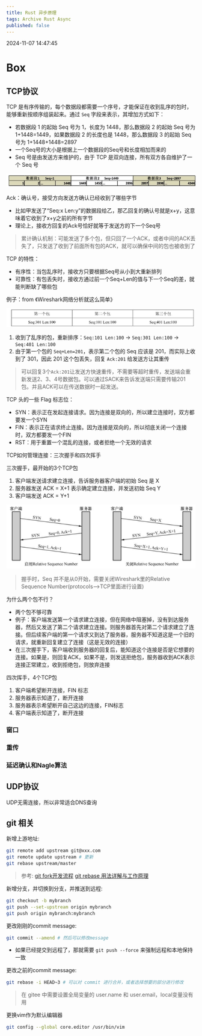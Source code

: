 ```yaml
---
title: Rust 异步原理
tags: Archive Rust Async
published: false
---
```


2024-11-07 14:47:45
# Box
## TCP协议
TCP 是有序传输的，每个数据段都需要一个序号，才能保证在收到乱序的包时，能够重新按顺序组装起来。通过 `Seq` 字段来表示，其增加方式如下：
- 若数据段 1 的起始 Seq 号为 1，长度为 1448，那么数据段 2 的起始 Seq 号为 1+1448=1449，如果数据段 2 的长度也是 1448，那么数据段 3 的起始 Seq 号为 1+1448+1448=2897
- 一个Seq号的大小是根据上一个数据段的Seq号和长度相加而来的
- Seq 号是由发送方来维护的，由于 TCP 是双向连接，所有双方各自维护了一个 Seq 号

![alt text](./attachments/image.png)


Ack：确认号，接受方向发送方确认已经收到了哪些字节
- 比如甲发送了“Seq:x Len:y”的数据段给乙，那乙回复的确认号就是x+y，这意味着它收到了x+y之前的所有字节
- 理论上，接收方回复的Ack号恰好就等于发送方的下一个Seq号
> 累计确认机制：可能发送了多个包，但只回了一个ACK，或者中间的ACK丢失了，只发送了收到了前面所有包的ACK，就可以确保中间的包也被收到了

TCP 的特性：
- 有序性：当包乱序时，接收方只要根据Seq号从小到大重新排列
- 可靠性：有包丢失时，接收方通过前一个Seq+Len的值与下一个Seq的差，就能判断缺了哪些包


例子：from 《Wireshark网络分析就这么简单》

![alt text](./attachments/tcp-example.png)

1. 收到了乱序的包，重新排序：`Seq:101 Len:100` -> `Seq:301 Len:100` -> `Seq:401 Len:100`
2. 由于第一个包的 `Seq+Len=201`，表示第二个包的 Seq 应该是 201，而实际上收到了 301，因此 201 这个包丢失，回复 `Ack:201` 给发送方让其重传
> 可以回复3个`Ack:201`让发送方快速重传，不需要等超时重传，发送端会重新发送2、3、4号数据包。可以通过SACK来告诉发送端只需要传输201包。并且ACK可以在传送数据时一起发送。

TCP 头的一些 Flag 标志位：
- SYN：表示正在发起连接请求。因为连接是双向的，所以建立连接时，双方都要发一个SYN
- FIN：表示正在请求终止连接。因为连接是双向的，所以彻底关闭一个连接时，双方都要发一个FIN
- RST：用于重置一个混乱的连接，或者拒绝一个无效的请求

TCP如何管理连接：三次握手和四次挥手

三次握手，最开始的3个TCP包
1. 客户端发送请求建立连接，告诉服务器客户端的初始 Seq 是 X
2. 服务器发送 ACK = X+1 表示确定建立连接，并发送初始 Seq Y
3. 客户端发送 ACK = Y+1

![alt text](./attachments/tcp-three-handshark.png)
> 握手时，Seq 并不是从0开始，需要关闭Wireshark里的Relative Sequence Number(protocols-->TCP里面进行设置)

为什么两个包不行？
- 两个包不够可靠
- 例子：客户端发送第一个请求建立连接，但在网络中阻塞掉，没有到达服务器，然后又发送了第二个请求建立连接。则服务器首先对第二个请求建立了连接。但后续客户端的第一个请求又到达了服务器，服务器不知道这是一个旧的请求，就重新回复建立了连接（这是无效的连接）
- 在三次握手下，客户端收到服务器的回复后，能知道这个连接是否是它想要的连接。如果是，则回复ACK，如果不是，则发送拒绝包，服务器收到ACK表示连接正常建立，收到拒绝包，则放弃连接

四次挥手，4个TCP包
1. 客户端希望断开连接，FIN 标志
2. 服务器表示知道了，断开连接
3. 服务器表示希望断开自己这边的连接，FIN标志
4. 客户端表示知道了，断开连接

### 窗口

### 重传

### 延迟确认和Nagle算法

## UDP协议
UDP无需连接，所以非常适合DNS查询


## git 相关

新增上游地址:
```bash
git remote add upstream git@xxx.com
git remote update upstream # 更新
git rebase upstream/master
```
> 参考: [git fork开发流程](https://blog.junezhu.top/2018/07/06/git-fork-process.html)
> [git rebase 用法详解与工作原理](https://waynerv.com/posts/git-rebase-intro/)


新增分支，并切换到分支，并推送到远程:
```bash
git checkout -b mybranch
git push --set-upstream origin mybranch
git push origin mybranch:mybranch
```

更改刚刚的commit message:
```bash
git commit --amend # 然后可以修改message

```
- 如果已经提交到远程了，那就需要 `git push --force` 来强制远程和本地保持一致

更改之前的commit message:
```bash
git rebase -i HEAD~3 # 可以对 commit 进行合并，或者选择想要的部分进行修改
```

> 在 gitee 中需要设置全局变量的 user.name 和 user.email，local变量没有用


更换vim作为默认编辑器
```bash
git config --global core.editor /usr/bin/vim
```
